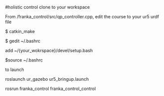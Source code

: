 #holistic control
clone to your workspace

From /franka_control/src/qp_controller.cpp, edit the course to your ur5 urdf file

$ catkin_make

$ gedit ~/.bashrc

add ~/{your_wokrspace}/devel/setup.bash

$source ~/.bashrc

to launch

roslaunch ur_gazebo ur5_bringup.launch

rosrun franka_control franka_control_control
